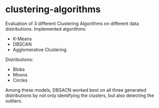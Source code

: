 # clustering-algorithms
Evaluation of 3 different Clustering Algorithms on different data distributions. Implemented algorithms:

- K-Means
- DBSCAN
- Agglomerative Clustering
  
Distributions:

- Blobs
- Moons
- Circles
  
Among these models, DBSACN worked best on all three generated distributions by not only identifying the clusters, but also detecting the outliers.

